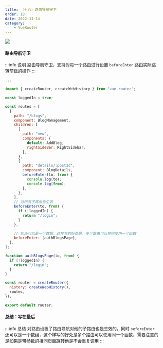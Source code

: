 ```yaml
---
title: （十八）路由导航守卫
order: 18
date: 2022-11-14
category:
    - VueRouter
---
```


![](https://image.zswei.xyz/img/202211132216232.png)

#### 路由导航守卫
:::info 说明
路由导航守卫，支持对每一个路由进行设置 `beforeEnter` 路由实际跳转前做的操作
:::

```js
...

import { createRouter, createWebHistory } from "vue-router";

const loggedIn = true;

const routes = [
  {
    path: "/blogs",
    component: BlogManagement,
    children: [
      {
        path: "new",
        components: {
          default: AddBlog,
          rightSideBar: RightSidebar,
        },
      },
      {
        path: "details/:postId",
        component: BlogDetails,
        beforeEnter(to, from) {
          console.log(to);
          console.log(from);
        },
      },
    ],
    // 对所有子路由也生效
    beforeEnter(to, from) {
      if (!loggedIn) {
        return "/login";
      }
    },

    // 它还可以是一个数据，这样写的好处是，多个路由可以共同使用一个函数
    beforeEnter: [authBlogsPage],
  },
];

function authBlogsPage(to, from) {
  if (!loggedIn) {
    return "/login";
  }
}

const router = createRouter({
  history: createWebHistory(),
  routes,
});

export default router;

```

#### 总结：写在最后
:::info 总结
对路由设置了路由导航对他的子路由也是生效的，同时 `beforeEnter` 还可以是一个数组，这个样写的好处是多个路由可以使用同一个函数，需要注意的是如果是带参数的相同页面跳转他是不会重复调用
:::